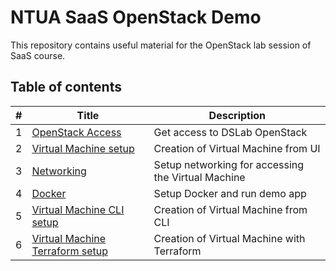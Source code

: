 # NTUA SaaS OpenStack Demo

This repository contains useful material for the OpenStack lab session of SaaS course.

## Table of contents

| # | Title | Description |
| - | ----- | ----------- |
| 1 | [OpenStack Access](docs/1-access.md) | Get access to DSLab OpenStack |
| 2 | [Virtual Machine setup](docs/2-virtual-machine-setup.md) | Creation of Virtual Machine from UI |
| 3 | [Networking](docs/3-networking.md) | Setup networking for accessing the Virtual Machine |
| 4 | [Docker](docs/4-docker.md) | Setup Docker and run demo app |
| 5 | [Virtual Machine CLI setup](docs/5-virtual-machine-cli.md) | Creation of Virtual Machine from CLI |
| 6 | [Virtual Machine Terraform setup](docs/6-virtual-machine-terraform.md) | Creation of Virtual Machine with Terraform |
